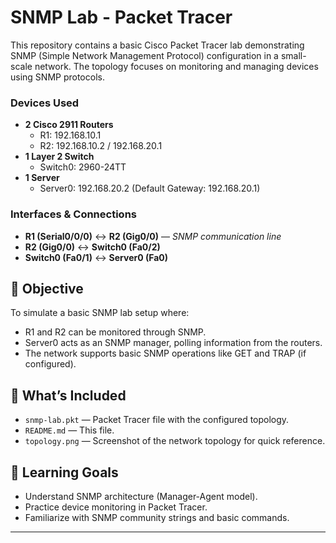 # SNMP Lab - Packet Tracer

This repository contains a basic Cisco Packet Tracer lab demonstrating SNMP (Simple Network Management Protocol) configuration in a small-scale network. The topology focuses on monitoring and managing devices using SNMP protocols.

### Devices Used
- **2 Cisco 2911 Routers**
  - R1: 192.168.10.1
  - R2: 192.168.10.2 / 192.168.20.1
- **1 Layer 2 Switch**
  - Switch0: 2960-24TT
- **1 Server**
  - Server0: 192.168.20.2 (Default Gateway: 192.168.20.1)

### Interfaces & Connections
- **R1 (Serial0/0/0)** ↔ **R2 (Gig0/0)** — *SNMP communication line*
- **R2 (Gig0/0)** ↔ **Switch0 (Fa0/2)**
- **Switch0 (Fa0/1)** ↔ **Server0 (Fa0)**

## 🧪 Objective

To simulate a basic SNMP lab setup where:
- R1 and R2 can be monitored through SNMP.
- Server0 acts as an SNMP manager, polling information from the routers.
- The network supports basic SNMP operations like GET and TRAP (if configured).

## 🔧 What’s Included

- `snmp-lab.pkt` — Packet Tracer file with the configured topology.
- `README.md` — This file.
- `topology.png` — Screenshot of the network topology for quick reference.

## 🧠 Learning Goals

- Understand SNMP architecture (Manager-Agent model).
- Practice device monitoring in Packet Tracer.
- Familiarize with SNMP community strings and basic commands.

---

